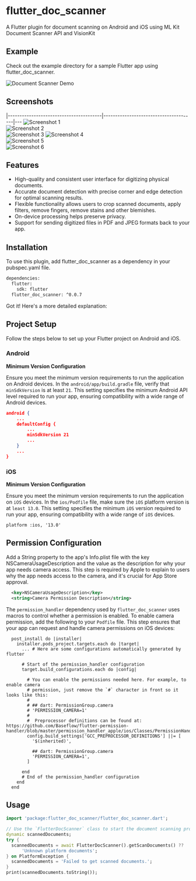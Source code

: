 # flutter_doc_scanner 
A Flutter plugin for document scanning on Android and iOS using ML Kit Document Scanner API and VisionKit

## Example 
Check out the example directory for a sample Flutter app using flutter_doc_scanner.

![Document Scanner Demo](./flutter-doc_scanner/doc_scan_demo.gif)

## Screenshots 
|----------------------------------------|---------------------------------------|---
![Screenshot 1](./flutter-doc_scanner/screen_shot_1)	
![Screenshot 2](./flutter-doc_scanner/screen_shot_2)	
![Screenshot 3](./flutter-doc_scanner/screen_shot_3)
![Screenshot 4](./flutter-doc_scanner/screen_shot_4)	
![Screenshot 5](./flutter-doc_scanner/screen_shot_5)	
![Screenshot 6](./flutter-doc_scanner/screen_shot_6)

## Features 
- High-quality and consistent user interface for digitizing physical documents.
- Accurate document detection with precise corner and edge detection for optimal scanning results.
- Flexible functionality allows users to crop scanned documents, apply filters, remove fingers, remove stains and other blemishes.
- On-device processing helps preserve privacy.
- Support for sending digitized files in PDF and JPEG formats back to your app.

## Installation 
To use this plugin, add flutter_doc_scanner as a dependency in your pubspec.yaml file.

```sh
dependencies:
  flutter:
    sdk: flutter
  flutter_doc_scanner: ^0.0.7
```
Got it! Here's a more detailed explanation:

## Project Setup 
Follow the steps below to set up your Flutter project on Android and iOS.

### Android
**Minimum Version Configuration**

Ensure you meet the minimum version requirements to run the application on Android devices. In the `android/app/build.gradle` file, verify that `minSdkVersion` is at least `21`. This setting specifies the minimum Android API level required to run your app, ensuring compatibility with a wide range of Android devices.
```json
android {
    ...
    defaultConfig {
        ...
        minSdkVersion 21
        ...
    }
    ...
}
```

### iOS 
**Minimum Version Configuration**

Ensure you meet the minimum version requirements to run the application on `iOS` devices. In the `ios/Podfile` file, make sure the `iOS` platform version is at `least 13.0`. This setting specifies the minimum `iOS` version required to run your app, ensuring compatibility with a wide range of `iOS` devices.
```
platform :ios, '13.0'
```

## Permission Configuration
Add a String property to the app's Info.plist file with the key NSCameraUsageDescription and the value as the description for why your app needs camera access. This step is required by Apple to explain to users why the app needs access to the camera, and it's crucial for App Store approval.
```xml
  <key>NSCameraUsageDescription</key>
  <string>Camera Permission Description</string>
```
The `permission_handler` dependency used by `flutter_doc_scanner` uses macros to control whether a permission is enabled. To enable camera permission, add the following to your `Podfile` file. This step ensures that your app can request and handle camera permissions on iOS devices:
```
  post_install do |installer|
    installer.pods_project.targets.each do |target|
      ... # Here are some configurations automatically generated by flutter

      # Start of the permission_handler configuration
      target.build_configurations.each do |config|

        # You can enable the permissions needed here. For example, to enable camera
        # permission, just remove the `#` character in front so it looks like this:
        #
        # ## dart: PermissionGroup.camera
        # 'PERMISSION_CAMERA=1'
        #
        #  Preprocessor definitions can be found at: https://github.com/Baseflow/flutter-permission-handler/blob/master/permission_handler_apple/ios/Classes/PermissionHandlerEnums.h
        config.build_settings['GCC_PREPROCESSOR_DEFINITIONS'] ||= [
          '$(inherited)',

          ## dart: PermissionGroup.camera
          'PERMISSION_CAMERA=1',
        ]

      end
      # End of the permission_handler configuration
    end
  end
```

## Usage 
```dart
import 'package:flutter_doc_scanner/flutter_doc_scanner.dart';

// Use the `FlutterDocScanner` class to start the document scanning process.
dynamic scannedDocuments;
try {
  scannedDocuments = await FlutterDocScanner().getScanDocuments() ??
      'Unknown platform documents';
} on PlatformException {
  scannedDocuments = 'Failed to get scanned documents.';
}
print(scannedDocuments.toString());
```
